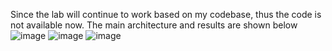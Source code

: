Since the lab will continue to work based on my codebase, thus the code is not available now. The main architecture and results are shown below
![image](https://github.com/zhihao0611/Underwater-processing/blob/main/results/Architecture.png)
![image](https://github.com/zhihao0611/Underwater-processing/blob/main/results/Metrics.png)
![image](https://github.com/zhihao0611/Underwater-processing/blob/main/results/Results%20compare.png)
